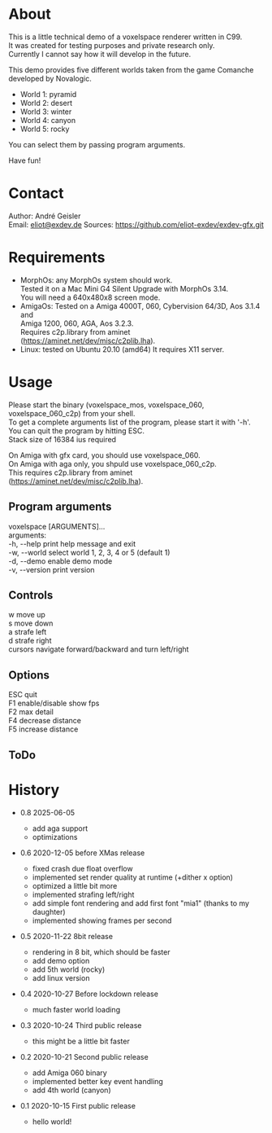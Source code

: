 # About

This is a little technical demo of a voxelspace renderer written in C99.  
It was created for testing purposes and private research only.  
Currently I cannot say how it will develop in the future.

This demo provides five different worlds taken from the game Comanche developed by Novalogic.

- World 1: pyramid
- World 2: desert
- World 3: winter
- World 4: canyon
- World 5: rocky

You can select them by passing program arguments.

Have fun!

# Contact

Author: André Geisler  
Email: eliot@exdev.de
Sources: https://github.com/eliot-exdev/exdev-gfx.git

# Requirements

* MorphOs: any MorphOs system should work.  
  Tested it on a Mac Mini G4 Silent Upgrade with MorphOs 3.14.  
  You will need a 640x480x8 screen mode.
* AmigaOs: Tested on a Amiga 4000T, 060, Cybervision 64/3D, Aos 3.1.4 and  
                       Amiga 1200, 060, AGA, Aos 3.2.3.  
  Requires c2p.library from aminet (https://aminet.net/dev/misc/c2plib.lha).
* Linux: tested on Ubuntu 20.10 (amd64)
  It requires X11 server.

# Usage

Please start the binary (voxelspace_mos, voxelspace_060, voxelspace_060_c2p) from your shell.  
To get a complete arguments list of the program, please start it with '-h'.  
You can quit the program by hitting ESC.  
Stack size of 16384 ius required

On Amiga with gfx card, you should use voxelspace_060.  
On Amiga with aga only, you shpuld use voxelspace_060_c2p.  
This requires c2p.library from aminet (https://aminet.net/dev/misc/c2plib.lha).

## Program arguments

voxelspace [ARGUMENTS]...  
arguments:  
-h, --help              print help message and exit  
-w, --world <number>    select world 1, 2, 3, 4 or 5 (default 1)  
-d, --demo              enable demo mode  
-v, --version           print version  

## Controls

w                   move up  
s                   move down  
a                   strafe left  
d                   strafe right  
cursors             navigate forward/backward and turn left/right  

## Options

ESC                 quit  
F1                  enable/disable show fps  
F2                  max detail  
F4                  decrease distance  
F5                  increase distance  

## ToDo

# History
- 0.8 2025-06-05
  - add aga support
  - optimizations

- 0.6 2020-12-05 before XMas release
  - fixed crash due float overflow
  - implemented set render quality at runtime (+dither x option)
  - optimized a little bit more
  - implemented strafing left/right
  - add simple font rendering and add first font "mia1" (thanks to my daughter)
  - implemented showing frames per second

- 0.5 2020-11-22 8bit release
  - rendering in 8 bit, which should be faster
  - add demo option
  - add 5th world (rocky)
  - add linux version

- 0.4 2020-10-27 Before lockdown release
  - much faster world loading

- 0.3 2020-10-24 Third public release
  - this might be a little bit faster

- 0.2 2020-10-21 Second public release
  - add Amiga 060 binary
  - implemented better key event handling
  - add 4th world (canyon)

- 0.1 2020-10-15 First public release
  - hello world!
